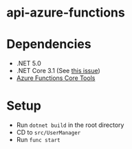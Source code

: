 ﻿# api-azure-functions

# Dependencies
* .NET 5.0
* .NET Core 3.1 (See [this issue](https://github.com/Azure/azure-functions-dotnet-worker/wiki/Known-issues#net-core-31-dependency))
* [Azure Functions Core Tools](https://github.com/Azure/azure-functions-core-tools)

# Setup
* Run `dotnet build` in the root directory
* CD to `src/UserManager`
* Run `func start`
